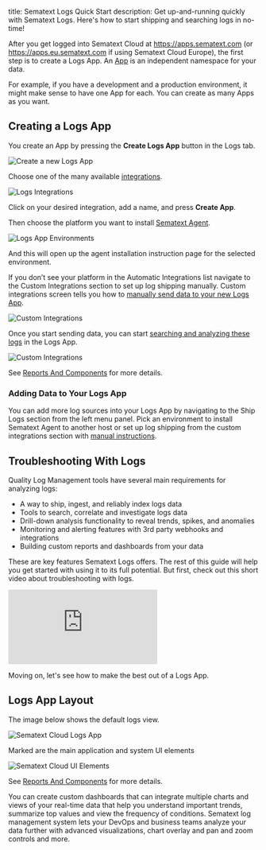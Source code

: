 title: Sematext Logs Quick Start
description: Get up-and-running quickly with Sematext Logs. Here's how to start shipping and searching logs in no-time!

After you get logged into Sematext Cloud at <https://apps.sematext.com> (or <https://apps.eu.sematext.com> if using Sematext Cloud Europe), the first step is to create a Logs App. An [App](/docs/guide/app-guide) is an independent namespace for your data.

For example, if you have a development and a production environment, it might make sense to have one App for each. You can create as many Apps as you want.

## Creating a Logs App

You create an App by pressing the **Create Logs App** button in the Logs tab.

![Create a new Logs App](/docs/images/logs/create-logs-app.png)

Choose one of the many available [integrations](/docs/guide/integrations-guide).

![Logs Integrations](/docs/images/logs/integrations.png)

 Click on your desired integration, add a name, and press **Create App**.
 
 Then choose the platform you want to install [Sematext Agent](/docs/agents/sematext-agent).

![Logs App Environments](/docs/images/logs/environments.png)

And this will open up the agent installation instruction page for the selected environment.

If you don’t see your platform in the Automatic Integrations list navigate to the Custom Integrations section to set up log shipping manually. Custom integrations screen tells you how to [manually send data to your new Logs App](/docs/logs/sending-log-events).

![Custom Integrations](/docs/images/logs/custom-integrations.png)

Once you start sending data, you can start [searching and analyzing these logs](/docs/logs/searching-log-events) in the Logs App.

![Custom Integrations](/docs/images/logs/logs-app.png)

See [Reports And Components](/docs/logs/reports-and-components) for more details. 

### Adding Data to Your Logs App

You can add more log sources into your Logs App by navigating to the Ship Logs section from the left menu panel. Pick an environment to install Sematext Agent to another host or set up log shipping from the custom integrations section with [manual instructions](/docs/logs/sending-log-events). 


## Troubleshooting With Logs

Quality Log Management tools have several main requirements for analyzing logs:

- A way to ship, ingest, and reliably index logs data
- Tools to search, correlate and investigate logs data
- Drill-down analysis functionality to reveal trends, spikes, and anomalies
- Monitoring and alerting features with 3rd party webhooks and integrations 
- Building custom reports and dashboards from your data

These are key features Sematext Logs offers. The rest of this guide will help you get started with using it to its full potential. But first, check out this short video about troubleshooting with logs.

<div class="video_container">
<iframe src="https://www.youtube.com/embed/glwZ8OCV0kc"
frameborder="0" allow="autoplay; encrypted-media" 
allowfullscreen class="video"></iframe>
</div>

Moving on, let's see how to make the best out of a Logs App.

## Logs App Layout

The image below shows the default logs view. 

![Sematext Cloud Logs App](/docs/images/logs/logs-app.png)

 Marked are the main application and system UI elements

![Sematext Cloud UI Elements](/docs/images/guide/logs/sematext-logs-search-and-report-menu_2.png)

See [Reports And Components](/docs/logs/reports-and-components) for more details. 

You can create custom dashboards that can integrate multiple charts and views of your real-time data that help you understand important trends, summarize top values and view the frequency of conditions.  Sematext log management system lets your DevOps and business teams analyze your data further with advanced visualizations, chart overlay and pan and zoom controls and more.
